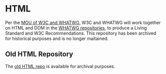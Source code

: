 # HTML

Per the [MOU of W3C and WHATWG](https://www.w3.org/blog/2019/05/w3c-and-whatwg-to-work-together-to-advance-the-open-web-platform/), W3C and WHATWG will work together on HTML and DOM in the [WHATWG repositories](https://github.com/whatwg/html), to produce a Living Standard and W3C Recommendations. This repository has been archived for historical purposes and is no longer maitained.


## Old HTML Repository

The [old HTML repo](https://github.com/w3c/html-old) is available for archival purposes.
